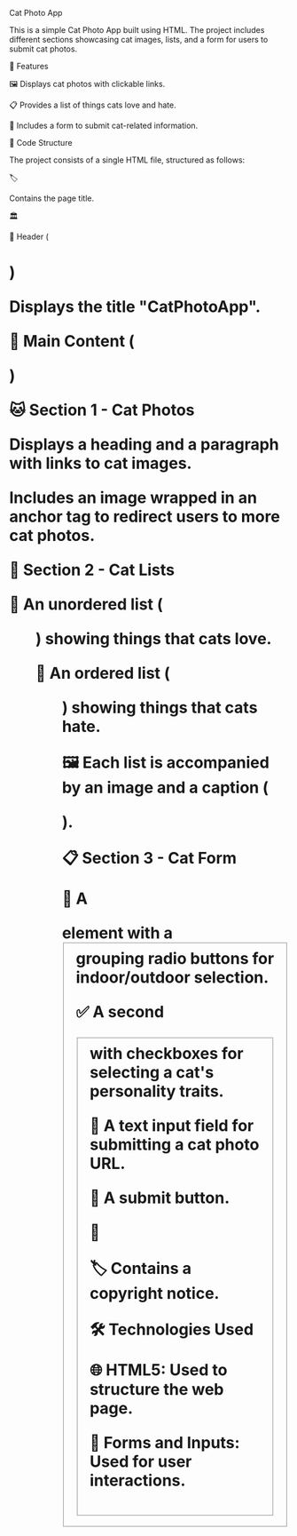 Cat Photo App

This is a simple Cat Photo App built using HTML. The project includes different sections showcasing cat images, lists, and a form for users to submit cat photos.


📌 Features


🖼️ Displays cat photos with clickable links.

📋 Provides a list of things cats love and hate.

📩 Includes a form to submit cat-related information.


📂 Code Structure

The project consists of a single HTML file, structured as follows:


🏷️ <head>


Contains the page title.


🏛️ <body>

📌 Header (<h1>)


Displays the title "CatPhotoApp".


📌 Main Content (<main>)

🐱 Section 1 - Cat Photos


Displays a heading and a paragraph with links to cat images.

Includes an image wrapped in an anchor tag to redirect users to more cat photos.


📜 Section 2 - Cat Lists


📌 An unordered list (<ul>) showing things that cats love.

📌 An ordered list (<ol>) showing things that cats hate.

🖼️ Each list is accompanied by an image and a caption (<figcaption>).


📋 Section 3 - Cat Form


📝 A <form> element with a <fieldset> grouping radio buttons for indoor/outdoor selection.

✅ A second <fieldset> with checkboxes for selecting a cat's personality traits.

🔗 A text input field for submitting a cat photo URL.

🚀 A submit button.


📌 <footer>


🏷️ Contains a copyright notice.


🛠️ Technologies Used


🌐 HTML5: Used to structure the web page.

🎯 Forms and Inputs: Used for user interactions.
